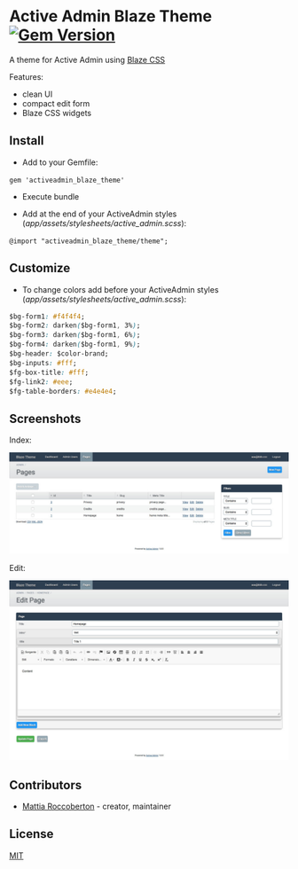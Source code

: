 # Active Admin Blaze Theme [![Gem Version](https://badge.fury.io/rb/activeadmin_blaze_theme.svg)](https://badge.fury.io/rb/activeadmin_blaze_theme)

A theme for Active Admin using [Blaze CSS](http://blazecss.com/)

Features:

- clean UI
- compact edit form
- Blaze CSS widgets

## Install

- Add to your Gemfile:

`gem 'activeadmin_blaze_theme'`

- Execute bundle

- Add at the end of your ActiveAdmin styles (_app/assets/stylesheets/active_admin.scss_):

`@import "activeadmin_blaze_theme/theme";`

## Customize

- To change colors add before your ActiveAdmin styles (_app/assets/stylesheets/active_admin.scss_):

```css
$bg-form1: #f4f4f4;
$bg-form2: darken($bg-form1, 3%);
$bg-form3: darken($bg-form1, 6%);
$bg-form4: darken($bg-form1, 9%);
$bg-header: $color-brand;
$bg-inputs: #fff;
$fg-box-title: #fff;
$fg-link2: #eee;
$fg-table-borders: #e4e4e4;
```

## Screenshots

Index:

![index](screenshot1.jpg)

Edit:

![edit](screenshot2.jpg)

## Contributors

- [Mattia Roccoberton](http://blocknot.es) - creator, maintainer

## License

[MIT](LICENSE)
